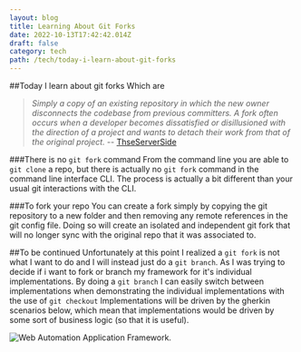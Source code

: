 ```yaml
---
layout: blog
title: Learning About Git Forks
date: 2022-10-13T17:42:42.014Z
draft: false
category: tech
path: /tech/today-i-learn-about-git-forks
---
```

##Today I learn about git forks
Which are

> *Simply a copy of an existing repository in which the new owner disconnects the codebase from previous committers. A fork often occurs when a developer becomes dissatisfied or disillusioned with the direction of a project and wants to detach their work from that of the original project.* -- <a href="https://www.theserverside.com/blog/Coffee-Talk-Java-News-Stories-and-Opinions/command-line-GitHub-fork-CLI-terminal-shell#:~:text=A%20fork%20in%20Git%20is,that%20of%20the%20original%20project.">ThseServerSide</a>

###There is no `git fork` command
From the command line you are able to `git clone` a repo, but there is actually no `git fork` command in the command line interface CLI. The process is actually a bit different than your usual git interactions with the CLI.

###To fork your repo
You can create a fork simply by copying the git repository to a new folder and then removing any remote references in the git config file. Doing so will create an isolated and independent git fork that will no longer sync with the original repo that it was associated to.

##To be continued
Unfortunately at this point I realized a `git fork` is not what I want to do and I will instead just do a `git branch`. As I was trying to decide if i want to fork or branch my framework for it's individual implementations.
B﻿y doing a `git branch` I can easily switch between implementations when demonstrating the individual implementations with the use of `git checkout`
I﻿mplementations will be driven by the gherkin scenarios below, which mean that implementations would be driven by some sort of business logic (so that it is useful).

![Web Automation Application Framework](/img/screen-shot-2022-10-13-at-4.06.03-pm.png "Web Automation Application Framework").
